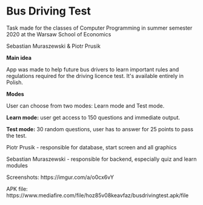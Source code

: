 # Bus Driving Test
<p>Task made for the classes of Computer Programming in summer semester 2020 at the Warsaw School of Economics</p>
<p>Sebastian Muraszewski & Piotr Prusik</p>
<p></p>
<b><p>Main idea</b></p>
<p>App was made to help future bus drivers to learn important rules and regulations required for the driving licence test. It's available entirely in Polish.</p>
<b><p>Modes</b></p>
<p>User can choose from two modes: Learn mode and Test mode.</p>
<p><b>Learn mode:</b> user get access to 150 questions and immediate output.</p>
<p><b>Test mode:</b> 30 random questions, user has to answer for 25 points to pass the test.</p>
<p>Piotr Prusik - responsible for database, start screen and all graphics</p>
<p>Sebastian Muraszewski - responsible for backend, especially quiz and learn modules</p>
<p>Screenshots: https://imgur.com/a/o0cx6vY </p>
<p>APK file: https://www.mediafire.com/file/hoz85v08keavfaz/busdrivingtest.apk/file </p>
